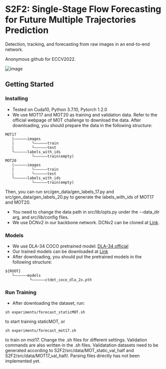 # S2F2: Single-Stage Flow Forecasting for Future Multiple Trajectories Prediction

Detection, tracking, and forecasting from raw images in an end-to-end network. 

Anonymous github for ECCV2022.

![image](https://github.com/carrieeeeewithfivee/S2F2/blob/master/combine.gif)

## Getting Started
### Installing

* Tested on Cuda10, Python 3.7.10, Pytorch 1.2.0
* We use MOT17 and MOT20 as training and validation data. Refer to the official webpage of MOT challenge to download the data. After downloading, you should prepare the data in the following structure:
```
MOT17
   |——————images
   |        └——————train
   |        └——————test
   └——————labels_with_ids
            └——————train(empty)
MOT20
   |——————images
   |        └——————train
   |        └——————test
   └——————labels_with_ids
            └——————train(empty)
```
Then, you can run src/gen_data/gen_labels_17.py and src/gen_data/gen_labels_20.py to generate the labels_with_ids of MOT17 and MOT20.
* You need to change the data path in src/lib/opts.py under the --data_dir arg, and src/lib/config files.
* We use DCNv2 in our backbone network. DCNv2 can be cloned at [Link](https://github.com/CharlesShang/DCNv2).

### Models
* We use DLA-34 COCO pretrained model: [DLA-34 official](https://drive.google.com/file/d/1pl_-ael8wERdUREEnaIfqOV_VF2bEVRT/view)
* Our trained models can be downloaded at [Link](https://drive.google.com/drive/folders/1b7CyxfRG6HPOFVlMt0LHPN2QUHrQH7Db?usp=sharing)
* After downloading, you should put the pretrained models in the following structure:
```
${ROOT}
   └——————models
           └——————ctdet_coco_dla_2x.pth
```

### Run Training

* After downloading the dataset, run:
```
sh experiments/forecast_staticMOT.sh 
```
to start training staticMOT, or
```
sh experiments/forecast_mot17.sh 
```
to train on mot17. Change the .sh files for different settings.
Validation commands are also written in the .sh files. Validatation datasets need to be generated according to S2F2/src/data/MOT_static_val_half and S2F2/src/data/MOT17_val_half/. Parsing files directly has not been implemented yet. 
